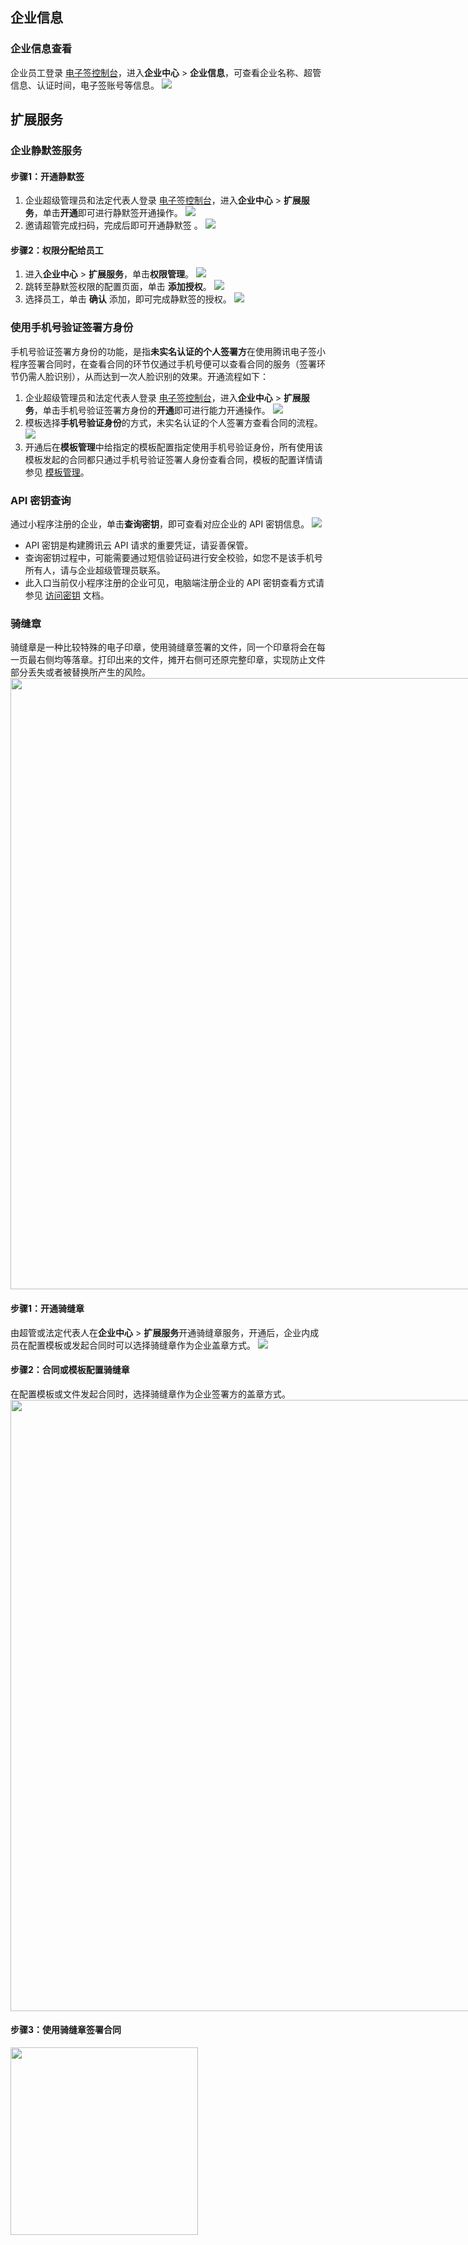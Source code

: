 ## 企业信息
### 企业信息查看
企业员工登录 [电子签控制台](https://ess.tencent.cn/company-center)，进入**企业中心** > **企业信息**，可查看企业名称、超管信息、认证时间，电子签账号等信息。
![](https://qcloudimg.tencent-cloud.cn/raw/0be27577cf392628df7ef49c0d5938a2.png)



## 扩展服务
### 企业静默签服务
#### 步骤1：开通静默签
1. 企业超级管理员和法定代表人登录 [电子签控制台](https://ess.tencent.cn/company-center)，进入**企业中心** > **扩展服务**，单击**开通**即可进行静默签开通操作。
![](https://qcloudimg.tencent-cloud.cn/raw/1a8c842fb13b0f0e9b5f0d3a5d68d041.png)
2. 邀请超管完成扫码，完成后即可开通静默签 。
![](https://qcloudimg.tencent-cloud.cn/raw/736ac9d56a37ba72d064221da8f2dcaf.png)

#### 步骤2：权限分配给员工
1. 进入**企业中心** > **扩展服务**，单击**权限管理**。
![](https://qcloudimg.tencent-cloud.cn/raw/c22b5cf8596074b2f45a2755d2719861.png)
2. 跳转至静默签权限的配置页面，单击 **添加授权**。
![](https://qcloudimg.tencent-cloud.cn/raw/da7bc924bce84a38ec79b1c6b82faf3d.png)
3. 选择员工，单击 **确认** 添加，即可完成静默签的授权。
![](https://qcloudimg.tencent-cloud.cn/raw/83d8cb63f59ab6a61c310e3c8b9928e8.jpg)

### 使用手机号验证签署方身份
手机号验证签署方身份的功能，是指**未实名认证的个人签署方**在使用腾讯电子签小程序签署合同时，在查看合同的环节仅通过手机号便可以查看合同的服务（签署环节仍需人脸识别），从而达到一次人脸识别的效果。开通流程如下：
1. 企业超级管理员和法定代表人登录 [电子签控制台](https://ess.tencent.cn/company-center)，进入**企业中心** > **扩展服务**，单击手机号验证签署方身份的**开通**即可进行能力开通操作。
![](https://qcloudimg.tencent-cloud.cn/raw/7deb80e9ad6951bccb2b8139640b4aa7.png)
2. 模板选择**手机号验证身份**的方式，未实名认证的个人签署方查看合同的流程。
![](https://qcloudimg.tencent-cloud.cn/raw/4422296b251f33635112685097edaac6.png)
3. 开通后在**模板管理**中给指定的模板配置指定使用手机号验证身份，所有使用该模板发起的合同都只通过手机号验证签署人身份查看合同，模板的配置详情请参见 [模板管理](https://cloud.tencent.com/document/product/1323/61357)。


### API 密钥查询
通过小程序注册的企业，单击**查询密钥**，即可查看对应企业的 API 密钥信息。
![](https://qcloudimg.tencent-cloud.cn/raw/4fb53db5faceefdec8ece4d76d8ebb2d.png)
<dx-alert infotype="notice" title="">
- API 密钥是构建腾讯云 API 请求的重要凭证，请妥善保管。
- 查询密钥过程中，可能需要通过短信验证码进行安全校验，如您不是该手机号所有人，请与企业超级管理员联系。
- 此入口当前仅小程序注册的企业可见，电脑端注册企业的 API 密钥查看方式请参见 [访问密钥](https://cloud.tencent.com/document/product/598/40487) 文档。
</dx-alert>

[](id:Riding-the-seam)
### 骑缝章
骑缝章是一种比较特殊的电子印章，使用骑缝章签署的文件，同一个印章将会在每一页最右侧均等落章。打印出来的文件，摊开右侧可还原完整印章，实现防止文件部分丢失或者被替换所产生的风险。
<img style="width:978px; max-width: inherit;" src="https://qcloudimg.tencent-cloud.cn/raw/c94b18dc012fe45d6af598caa7c04ca4.png" />

#### 步骤1：开通骑缝章
由超管或法定代表人在**企业中心** > **扩展服务**开通骑缝章服务，开通后，企业内成员在配置模板或发起合同时可以选择骑缝章作为企业盖章方式。
![](https://qcloudimg.tencent-cloud.cn/raw/36736e7bccb4baa7a5278022768efb27.png)

#### 步骤2：合同或模板配置骑缝章
在配置模板或文件发起合同时，选择骑缝章作为企业签署方的盖章方式。
<img style="width:978px; max-width: inherit;" src="https://qcloudimg.tencent-cloud.cn/raw/22814a910e8cf590a627e7f33b162ff1.png" />

#### 步骤3：使用骑缝章签署合同
<img style="width:300px; max-width: inherit;" src="https://qcloudimg.tencent-cloud.cn/raw/5137081593d460532275f83e67044bbb.png" />
